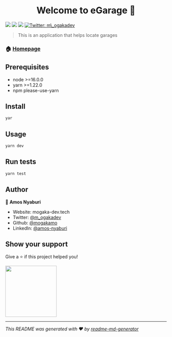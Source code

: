 <h1 align="center">Welcome to eGarage 👋</h1>
<p>
  <img src="https://img.shields.io/badge/node-%3E%3D16.0.0-blue.svg" />
  <img src="https://img.shields.io/badge/yarn-%3E%3D1.22.0-blue.svg" />
  <img src="https://img.shields.io/badge/npm-please-use-yarn-blue.svg" />
  <a href="https://twitter.com/m\_ogakadev" target="_blank">
    <img alt="Twitter: m\_ogakadev" src="https://img.shields.io/twitter/follow/m\_ogakadev.svg?style=social" />
  </a>
</p>

> This is an application that helps locate garages

### 🏠 [Homepage](e-garage.vercel.app)

## Prerequisites

- node >=16.0.0
- yarn >=1.22.0
- npm please-use-yarn

## Install

```sh
yar
```

## Usage

```sh
yarn dev
```

## Run tests

```sh
yarn test
```

## Author

👤 **Amos Nyaburi**

- Website: mogaka-dev.tech
- Twitter: [@m_ogakadev](https://twitter.com/m_ogakadev)
- Github: [@mogakamo](https://github.com/mogakamo)
- LinkedIn: [@amos-nyaburi](https://linkedin.com/in/amos-nyaburi)

## Show your support

Give a ⭐️ if this project helped you!

<a href="https://www.patreon.com/mogaka\_dev">
  <img src="https://c5.patreon.com/external/logo/become_a_patron_button@2x.png" width="160">
</a>

---

_This README was generated with ❤️ by [readme-md-generator](https://github.com/kefranabg/readme-md-generator)_
